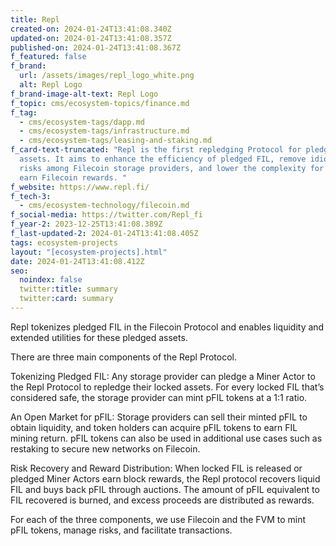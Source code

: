 ```yaml
---
title: Repl
created-on: 2024-01-24T13:41:08.340Z
updated-on: 2024-01-24T13:41:08.357Z
published-on: 2024-01-24T13:41:08.367Z
f_featured: false
f_brand:
  url: /assets/images/repl_logo_white.png
  alt: Repl Logo
f_brand-image-alt-text: Repl Logo
f_topic: cms/ecosystem-topics/finance.md
f_tag:
  - cms/ecosystem-tags/dapp.md
  - cms/ecosystem-tags/infrastructure.md
  - cms/ecosystem-tags/leasing-and-staking.md
f_card-text-truncated: "Repl is the first repledging Protocol for pledged FIL
  assets. It aims to enhance the efficiency of pledged FIL, remove idiosyncratic
  risks among Filecoin storage providers, and lower the complexity for people to
  earn Filecoin rewards. "
f_website: https://www.repl.fi/
f_tech-3:
  - cms/ecosystem-technology/filecoin.md
f_social-media: https://twitter.com/Repl_fi
f_year-2: 2023-12-25T13:41:08.389Z
f_last-updated-2: 2024-01-24T13:41:08.405Z
tags: ecosystem-projects
layout: "[ecosystem-projects].html"
date: 2024-01-24T13:41:08.412Z
seo:
  noindex: false
  twitter:title: summary
  twitter:card: summary
---
```

Repl tokenizes pledged FIL in the Filecoin Protocol and enables liquidity and extended utilities for these pledged assets.

There are three main components of the Repl Protocol.

Tokenizing Pledged FIL: Any storage provider can pledge a Miner Actor to the Repl Protocol to repledge their locked assets. For every locked FIL that’s considered safe, the storage provider can mint pFIL tokens at a 1:1 ratio.

An Open Market for pFIL: Storage providers can sell their minted pFIL to obtain liquidity, and token holders can acquire pFIL tokens to earn FIL mining return. pFIL tokens can also be used in additional use cases such as restaking to secure new networks on Filecoin.

Risk Recovery and Reward Distribution: When locked FIL is released or pledged Miner Actors earn block rewards, the Repl protocol recovers liquid FIL and buys back pFIL through auctions. The amount of pFIL equivalent to FIL recovered is burned, and excess proceeds are distributed as rewards.

For each of the three components, we use Filecoin and the FVM to mint pFIL tokens, manage risks, and facilitate transactions.
